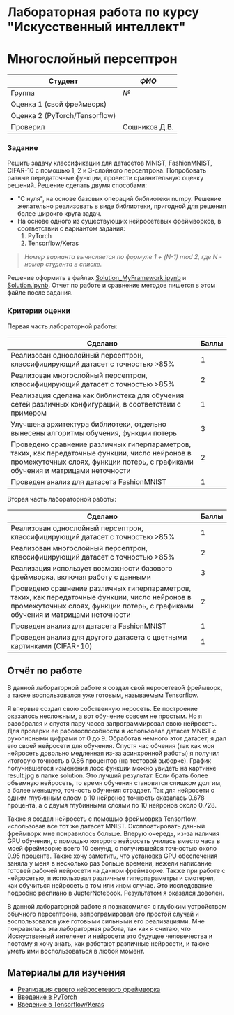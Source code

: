 # Лабораторная работа по курсу "Искусственный интеллект"
# Многослойный персептрон

| Студент | *ФИО* |
|------|------|
| Группа  | *№* |
| Оценка 1 (свой фреймворк) |  |
| Оценка 2 (PyTorch/Tensorflow) |  |
| Проверил | Сошников Д.В. |


### Задание

Решить задачу классификации для датасетов MNIST, FashionMNIST, CIFAR-10 с помощью 1, 2 и 3-слойного персептрона. Попробовать разные передаточные функции, провести сравнительную оценку решений. Решение сделать двумя способами:
* "С нуля", на основе базовых операций библиотеки numpy. Решение желательно реализовать в виде библиотеки, пригодной для решения более широкго круга задач.
* На основе одного из существующих нейросетевых фреймворков, в соответствии с вариантом задания:
   1. PyTorch
   1. Tensorflow/Keras

> *Номер варианта вычисляется по формуле 1 + (N-1) mod 2, где N - номер студента в списке.*

Решение оформить в файлах [Solution_MyFramework.ipynb](Solution_MyFramework.ipynb) и [Solution.ipynb](Solution.ipynb). 
Отчет по работе и сравнение методов пишется в этом файле после задания.
### Критерии оценки

Первая часть лабораторной работы:

| Сделано | Баллы |
|---------|-------|
| Реализован однослойный персептрон, классифицирующий датасет с точностью >85% | 1 |
| Реализован многослойный персептрон, классифицирующий датасет с точностью >85% | 2 |
| Реализация сделана как библиотека для обучения сетей различных конфигураций, в соответствии с примером | 1 |
| Улучшена архитектура библиотеки, отдельно вынесены алгоритмы обучения, функции потерь | 3 |
| Проведено сравнение различных гиперпараметров, таких, как передаточные функции, число нейронов в промежуточных слоях, функции потерь, с графиками обучения и матрицами неточности | 2 |
| Проведен анализ для датасета FashionMNIST | 1 |

Вторая часть лабораторной работы:

| Сделано | Баллы |
|---------|-------|
| Реализован однослойный персептрон, классифицирующий датасет с точностью >85% | 1 |
| Реализован многослойный персептрон, классифицирующий датасет с точностью >85% | 2 |
| Реализация использует возможности базового фреймворка, включая работу с данными | 3 |
| Проведено сравнение различных гиперпараметров, таких, как передаточные функции, число нейронов в промежуточных слоях, функции потерь, с графиками обучения и матрицами неточности | 2 |
| Проведен анализ для датасета FashionMNIST | 1 |
| Проведен анализ для другого датасета с цветными картинками (CIFAR-10) | 1 |

## Отчёт по работе

В данной лабораторной работе я создал свой неросетевой фреймворк, а также воспользовался уже готовым, называемым Tensorflow. 

Я впервые создал свою собственную неросеть. Ее построение оказалось несложным, а вот обучение совсем не простым. Но я разобрался и спустя пару часов запрограммировал свою нейросеть. Для проверки ее работоспособности я использовал датасет MNIST с рукописными цифрами от 0 до 9. Обработав немного этот датасет, я дал его своей нейросети для обучения. Спустя час обчения (так как моя нейросеть довольно медленная из-за асинхронной работы) я получил итоговую точность в 0.86 процентов (на тестовой выборке). График получившегося изменения лосс функции можно увидеть на картинке result.jpg в папке solution. Это лучший результат. Если брать более объемную нейросеть, то время обучения становится слишком долгим, а более меньшую, точность обучения страдает. Так для нейросети с одним глубинным слоем в 10 нейронов точность оказалась 0.678 процента, а с двумя глубинными слоями по 10 нейронов около 0.728.  

Также я создал нейросеть с помощью фреймоврка Tensorflow, использовав все тот же датасет MNIST. Эксплоатировать данный фреймворк мне понравилось больше. Вперую очередь, из-за наличия GPU обучения, с помощью которого нейросеть училась вместо часа в моей фреймворке всего 10 секунд, с получившейся точностью около 0.95 процента. Также хочу заметить, что установка GPU обеспечения заняла у меня в несколько раз больше времени, нежели написание готовей рабочей нейросети на данном фреймворке. Также при работе с нейросетью, я использовал различные гиперпараметры и смотерел, как обучиться нейросеть в том или ином случае. Это исследование подробно распиано в JupterNotebook. Результатом я оказался доволен. 

В данной лабораторной работе я познакомился с глубоким устройством обычного персептрона, запрограмировал его простой случай и воспользовался уже готовыми сильными его реализациями. Мне понравилась эта лабораторная работа, так как я считаю, что Исскуственный интелекет и нейросети это будущее человечества и поэтому я хочу знать, как работают различные нейросети, и также уметь ими воспользоваться в любой момент. 

## Материалы для изучения

 * [Реализация своего нейросетевого фреймворка](https://github.com/shwars/NeuroWorkshop/blob/master/Notebooks/IntroMyFw.ipynb)
 * [Введение в PyTorch](https://github.com/shwars/NeuroWorkshop/blob/master/Notebooks/IntroPyTorch.ipynb)
 * [Введение в Tensorflow/Keras](https://github.com/shwars/NeuroWorkshop/blob/master/Notebooks/IntroKerasTF.ipynb)
